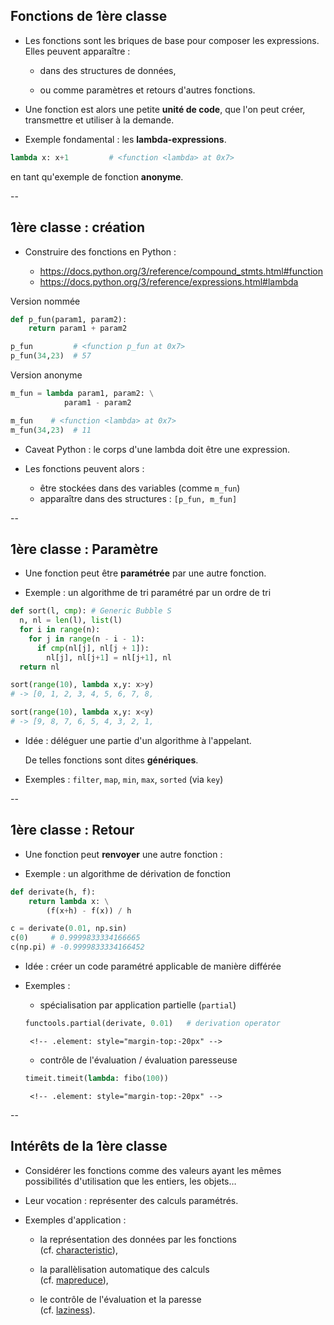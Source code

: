 ## Fonctions de 1ère classe

- Les fonctions sont les briques de base pour composer les
  expressions. Elles peuvent apparaître&nbsp;:

	* dans des structures de données,

	* ou comme paramètres et retours d'autres fonctions.

- Une fonction est alors une petite **unité de code**, que l'on peut
  créer, transmettre et utiliser à la demande.

- Exemple fondamental : les **lambda-expressions**.

```python
lambda x: x+1         # <function <lambda> at 0x7>
```
<!-- .element: style="padding:20px; background-color: #3f3f3f" -->

  en tant qu'exemple de fonction **anonyme**.

--

## 1ère classe : création

- Construire des fonctions en <span class="label">Python</span>&nbsp;:

	* https://docs.python.org/3/reference/compound_stmts.html#function
	<!-- .element: style="font-size:large" -->

	* https://docs.python.org/3/reference/expressions.html#lambda
	<!-- .element: style="font-size:large" -->

<div class="half">

Version nommée
<!-- .element: class="title" -->

```python
def p_fun(param1, param2):
	return param1 + param2

p_fun         # <function p_fun at 0x7>
p_fun(34,23)  # 57
```
<!-- .element: style="width:100%" -->

</div>

<div class="half">

Version anonyme
<!-- .element: class="title" -->

```python
m_fun = lambda param1, param2: \
	        param1 - param2

m_fun    # <function <lambda> at 0x7>
m_fun(34,23)  # 11
```
<!-- .element: style="width:100%" -->

</div>

- Caveat <span class="label">Python</span>&nbsp;: le corps d'une
  lambda doit être une expression.

- Les fonctions peuvent alors&nbsp;:

	* être stockées dans des variables (comme `m_fun`)
   <!-- .element: style="margin-top:-10px" -->

	* apparaître dans des structures : `[p_fun, m_fun]`
   <!-- .element: style="margin-top:-20px" -->


--

## 1ère classe : Paramètre

- Une fonction peut être **paramétrée** par une autre fonction.

- Exemple : un algorithme de tri paramétré par un ordre de tri

<div class="half" style="width:51%">

```python
def sort(l, cmp): # Generic Bubble Sort
  n, nl = len(l), list(l)
  for i in range(n):
    for j in range(n - i - 1):
      if cmp(nl[j], nl[j + 1]):
        nl[j], nl[j+1] = nl[j+1], nl[j]
  return nl
```
<!-- .element: style="width:100%" -->

</div>

<div class="half" style="width:47%">

```python
sort(range(10), lambda x,y: x>y)
# -> [0, 1, 2, 3, 4, 5, 6, 7, 8, 9]

sort(range(10), lambda x,y: x<y)
# -> [9, 8, 7, 6, 5, 4, 3, 2, 1, 0]
```
<!-- .element: style="width:100%" -->

</div>

- Idée : déléguer une partie d'un algorithme à l'appelant.

  De telles fonctions sont dites **génériques**.
  <!-- .element: style="margin-top:-15px" -->

- Exemples&nbsp;: `filter`, `map`, `min`, `max`, `sorted` (via `key`)

--

## 1ère classe : Retour

- Une fonction peut **renvoyer** une autre fonction&nbsp;:

- Exemple : un algorithme de dérivation de fonction

<div class="half" style="width:51%">

```python
def derivate(h, f):
    return lambda x: \
		(f(x+h) - f(x)) / h
```
<!-- .element: style="width:100%" -->

</div>

<div class="half" style="width:47%">

```python
c = derivate(0.01, np.sin)
c(0)     # 0.9999833334166665
c(np.pi) # -0.9999833334166452
```
<!-- .element: style="width:100%" -->

</div>

- Idée : créer un code paramétré applicable de manière différée

- Exemples :

	* spécialisation par application partielle (`partial`)

	 ```python
	 functools.partial(derivate, 0.01)   # derivation operator
	 ```
	   <!-- .element: style="margin-top:-20px" -->

	* contrôle de l'évaluation / évaluation paresseuse

	 ```python
	 timeit.timeit(lambda: fibo(100))
	 ```
	   <!-- .element: style="margin-top:-20px" -->


--

## Intérêts de la 1ère classe

- Considérer les fonctions comme des valeurs ayant les mêmes
  possibilités d'utilisation que les entiers, les objets&hellip;

- Leur vocation : représenter des calculs paramétrés.

- Exemples d'application :

	* la représentation des données par les fonctions <br/>
	  (cf. [characteristic](../td/functional/td_characteristic.html)),

	* la parallèlisation automatique des calculs <br/>
	  (cf. [mapreduce](../td/functional/td_mapreduce.html)),

	* le contrôle de l'évaluation et la paresse<br/>
	  (cf. [laziness](../td/functional/td_laziness.html)).
